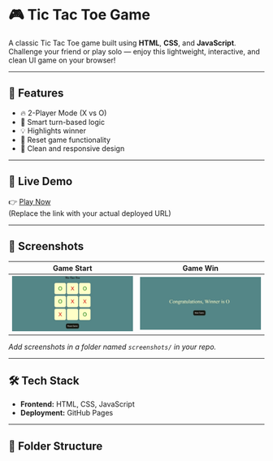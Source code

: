 # 🎮 Tic Tac Toe Game

A classic Tic Tac Toe game built using **HTML**, **CSS**, and **JavaScript**. Challenge your friend or play solo — enjoy this lightweight, interactive, and clean UI game on your browser!

---

## 🧠 Features

- 🔥 2-Player Mode (X vs O)
- 🧠 Smart turn-based logic
- 💡 Highlights winner
- 🔄 Reset game functionality
- 🎨 Clean and responsive design

---

## 🚀 Live Demo

👉 [Play Now](https://github.com/Yogesh-Kumar-33/MINI-PROJECT/tree/main/TIC-TAC-TOE)  
(Replace the link with your actual deployed URL)

---

## 📸 Screenshots

| Game Start | Game Win |
|------------|----------|
| ![Start](start.jpg) | ![Win](win.jpg) |

_Add screenshots in a folder named `screenshots/` in your repo._

---

## 🛠️ Tech Stack

- **Frontend:** HTML, CSS, JavaScript
- **Deployment:** GitHub Pages

---

## 📂 Folder Structure

